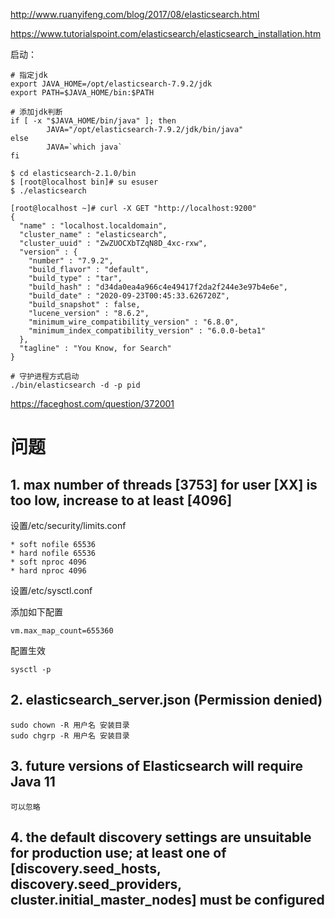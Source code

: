 http://www.ruanyifeng.com/blog/2017/08/elasticsearch.html

https://www.tutorialspoint.com/elasticsearch/elasticsearch_installation.htm

启动：

~~~
# 指定jdk
export JAVA_HOME=/opt/elasticsearch-7.9.2/jdk
export PATH=$JAVA_HOME/bin:$PATH

# 添加jdk判断
if [ -x "$JAVA_HOME/bin/java" ]; then
        JAVA="/opt/elasticsearch-7.9.2/jdk/bin/java"
else
        JAVA=`which java`
fi

$ cd elasticsearch-2.1.0/bin
$ [root@localhost bin]# su esuser
$ ./elasticsearch
~~~

~~~
[root@localhost ~]# curl -X GET "http://localhost:9200"
{
  "name" : "localhost.localdomain",
  "cluster_name" : "elasticsearch",
  "cluster_uuid" : "ZwZUOCXbTZqN8D_4xc-rxw",
  "version" : {
    "number" : "7.9.2",
    "build_flavor" : "default",
    "build_type" : "tar",
    "build_hash" : "d34da0ea4a966c4e49417f2da2f244e3e97b4e6e",
    "build_date" : "2020-09-23T00:45:33.626720Z",
    "build_snapshot" : false,
    "lucene_version" : "8.6.2",
    "minimum_wire_compatibility_version" : "6.8.0",
    "minimum_index_compatibility_version" : "6.0.0-beta1"
  },
  "tagline" : "You Know, for Search"
}

# 守护进程方式启动
./bin/elasticsearch -d -p pid
~~~

https://faceghost.com/question/372001

# 问题

## 1. max number of threads [3753] for user [XX] is too low, increase to at least [4096]

设置/etc/security/limits.conf

~~~
* soft nofile 65536
* hard nofile 65536
* soft nproc 4096
* hard nproc 4096
~~~

设置/etc/sysctl.conf

添加如下配置

~~~
vm.max_map_count=655360
~~~

配置生效

~~~
sysctl -p
~~~



## 2. elasticsearch_server.json (Permission denied)

~~~
sudo chown -R 用户名 安装目录
sudo chgrp -R 用户名 安装目录
~~~

## 3. future versions of Elasticsearch will require Java 11

~~~
可以忽略
~~~

## 4. the default discovery settings are unsuitable for production use; at least one of [discovery.seed_hosts, discovery.seed_providers, cluster.initial_master_nodes] must be configured

~~~

~~~

